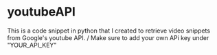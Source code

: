 # youtubeAPI

This is a code snippet in python that I created to retrieve video snippets from Google's youtube API. /
Make sure to add your own APi key under "YOUR_API_KEY"
